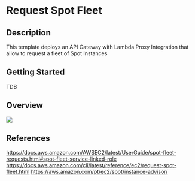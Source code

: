 # Request Spot Fleet

## Description
This template deploys an API Gateway with Lambda Proxy Integration that allow to request a fleet of Spot Instances

## Getting Started
TDB

## Overview

![](diagram.png)

## References
https://docs.aws.amazon.com/AWSEC2/latest/UserGuide/spot-fleet-requests.html#spot-fleet-service-linked-role
https://docs.aws.amazon.com/cli/latest/reference/ec2/request-spot-fleet.html
https://aws.amazon.com/pt/ec2/spot/instance-advisor/

